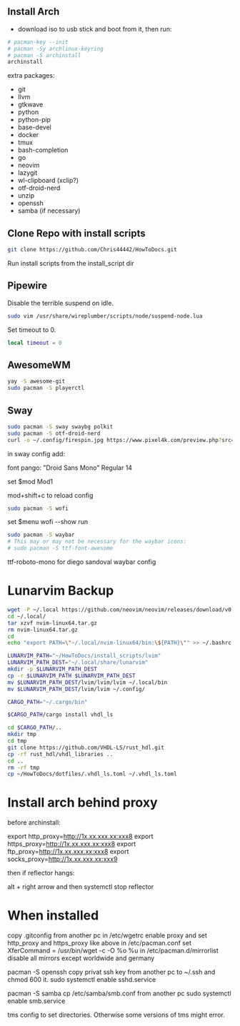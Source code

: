 ## Install Arch

- download iso to usb stick and boot from it, then run:

```bash
# pacman-key --init
# pacman -Sy archlinux-keyring
# pacman -S archinstall
archinstall
```

extra packages:
- git
- llvm
- gtkwave
- python
- python-pip
- base-devel
- docker
- tmux
- bash-completion
- go
- neovim
- lazygit
- wl-clipboard (xclip?)
- otf-droid-nerd
- unzip
- openssh
- samba (if necessary)

## Clone Repo with install scripts

```bash
git clone https://github.com/Chris44442/HowToDocs.git
```

Run install scripts from the install_script dir

## Pipewire

Disable the terrible suspend on idle.

```bash
sudo vim /usr/share/wireplumber/scripts/node/suspend-node.lua
```

Set timeout to 0.

```lua
local timeout = 0
```

## AwesomeWM

```bash
yay -S awesome-git
sudo pacman -S playerctl
```

## Sway


```bash
sudo pacman -S sway swaybg polkit
sudo pacman -S otf-droid-nerd
curl -o ~/.config/firespin.jpg https://www.pixel4k.com/preview.php?src=https://www.pixel4k.com/wp-content/uploads/2020/01/firespin-4k-mq-3840x2160-1.jpg
```

in sway config add:

font pango: "Droid Sans Mono" Regular 14

set $mod Mod1


mod+shift+c to reload config


```bash
sudo pacman -S wofi
```

set $menu wofi --show run

```bash
sudo pacman -S waybar
# This may or may not be necessary for the waybar icons:
# sudo pacman -S ttf-font-awesome
```

ttf-roboto-mono for diego sandoval waybar config


# Lunarvim Backup

```bash
wget -P ~/.local https://github.com/neovim/neovim/releases/download/v0.9.5/nvim-linux64.tar.gz
cd ~/.local/
tar xzvf nvim-linux64.tar.gz
rm nvim-linux64.tar.gz
cd
echo "export PATH=\"~/.local/nvim-linux64/bin:\${PATH}\"" >> ~/.bashrc

LUNARVIM_PATH="~/HowToDocs/install_scripts/lvim"
LUNARVIM_PATH_DEST="~/.local/share/lunarvim"
mkdir -p $LUNARVIM_PATH_DEST
cp -r $LUNARVIM_PATH $LUNARVIM_PATH_DEST
mv $LUNARVIM_PATH_DEST/lvim/lvim/lvim ~/.local/bin
mv $LUNARVIM_PATH_DEST/lvim/lvim ~/.config/
```

```bash
CARGO_PATH="~/.cargo/bin"

$CARGO_PATH/cargo install vhdl_ls

cd $CARGO_PATH/..
mkdir tmp
cd tmp
git clone https://github.com/VHDL-LS/rust_hdl.git
cp -rf rust_hdl/vhdl_libraries ..
cd ..
rm -rf tmp
cp ~/HowToDocs/dotfiles/.vhdl_ls.toml ~/.vhdl_ls.toml
```

# Install arch behind proxy

before archinstall:

export http_proxy=http://1x.xx.xxx.xx:xxx8
export https_proxy=http://1x.xx.xxx.xx:xxx8
export ftp_proxy=http://1x.xx.xxx.xx:xxx8
export socks_proxy=http://1x.xx.xxx.xx:xxx9


then if reflector hangs:

alt + right arrow    and then    systemctl stop reflector

# When installed

copy .gitconfig from another pc
in /etc/wgetrc enable proxy and set http_proxy and https_proxy like above
in /etc/pacman.conf set XferCommand = /usr/bin/wget -c -O %o %u
in /etc/pacman.d/mirrorlist disable all mirrors except worldwide and germany

pacman -S openssh
copy privat ssh key from another pc to ~/.ssh and chmod 600 it.
sudo systemctl enable sshd.service

pacman -S samba
cp /etc/samba/smb.conf from another pc
sudo systemctl enable smb.service

tms config to set directories. Otherwise some versions of tms might error.
